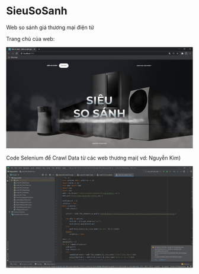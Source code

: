# SieuSoSanh
Web so sánh giá thương mại điện tử

Trang chủ của web:

![](https://github.com/hoanghui/SieuSoSanh/blob/master/Photos/SSS.PNG)

Code Selenium để Crawl Data từ các web thương mại( vd: Nguyễn Kim)

![](https://github.com/hoanghui/SieuSoSanh/blob/master/Photos/Selenium.PNG)
